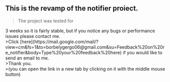 <script src="https://cdnjs.cloudflare.com/ajax/libs/moment.js/2.29.1/moment.min.js">
    document.getElementById('p').innerHTML = moment().format('W');
</script>
## This is the revamp of the notifier proiect.
>The project was tested for
<p id="p"></p>
3 weeks so it is fairly stable, but if you notice any bugs or performance issues please contact me.<br>
>Click [here](https://mail.google.com/mail/?view=cm&fs=1&to=borbelygergo06@gmail.com&su=Feedback%20on%20re_notifier&body=Type%20your%20feedback%20here) if you would like to send an email to me.<br>
>Thank you.<br>
>(you can open the link in a new tab by clicking on it with the middle mouse button)
